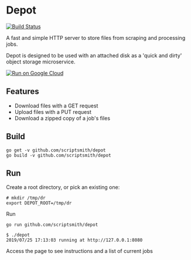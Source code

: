 # Depot
[![Build Status](https://travis-ci.org/ScriptSmith/depot.svg?branch=master)](https://travis-ci.org/ScriptSmith/depot)

A fast and simple HTTP server to store files from scraping and processing jobs.

Depot is designed to be used with an attached disk as a 'quick and dirty' object storage microservice.

[![Run on Google Cloud](https://storage.googleapis.com/cloudrun/button.svg)](https://console.cloud.google.com/cloudshell/editor?shellonly=true&cloudshell_image=gcr.io/cloudrun/button&cloudshell_git_repo=https://github.com/scriptsmith/depot.git)

## Features
- Download files with a GET request
- Upload files with a PUT request
- Download a zipped copy of a job's files


## Build
```
go get -v github.com/scriptsmith/depot
go build -v github.com/scriptsmith/depot
```

## Run
Create a root directory, or pick an existing one:

```
# mkdir /tmp/dr
export DEPOT_ROOT=/tmp/dr
```

Run

```
go run github.com/scriptsmith/depot
```

```
$ ./depot 
2019/07/25 17:13:03 running at http://127.0.0.1:8080
```

Access the page to see instructions and a list of current jobs

